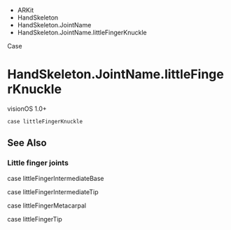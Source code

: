 

- ARKit
- HandSkeleton
- HandSkeleton.JointName
-  HandSkeleton.JointName.littleFingerKnuckle 

Case

# HandSkeleton.JointName.littleFingerKnuckle

visionOS 1.0+

``` source
case littleFingerKnuckle
```

## See Also

### Little finger joints

case littleFingerIntermediateBase

case littleFingerIntermediateTip

case littleFingerMetacarpal

case littleFingerTip

